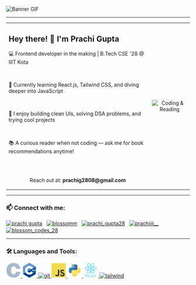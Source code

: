![Banner GIF](https://i.pinimg.com/originals/ee/e0/c1/eee0c1dc806da44930fc6eb26b94a737.gif)

---

<table>
  <tr>
    <td>

<h2>Hey there! 👋 I'm Prachi Gupta</h2>

<p>💻 Frontend developer in the making | B.Tech CSE '28 @ IIIT Kota</p>
<br/>
<p>🌱 Currently learning React.js, Tailwind CSS, and diving deeper into JavaScript</p>
<br/>
<p>🚀 I enjoy building clean UIs, solving DSA problems, and trying cool projects</p>
<br/>
<p>📚 A curious reader when not coding — ask me for book recommendations anytime!</p>
<br/><br/>
<p align="center">Reach out at: <strong>prachig2808@gmail.com</strong></p>

</td>

<td align="center">
  <img src="https://i.pinimg.com/736x/2f/8d/9b/2f8d9ba304fd2f47f6b4e2cc258fbb62.jpg" alt="Coding & Reading" width="250" />
</td>
  </tr>
</table>

---

### 📫 Connect with me:

<p align="left">
<a href="https://www.linkedin.com/in/prachi-gupta2808/" target="blank"><img align="center" src="https://raw.githubusercontent.com/rahuldkjain/github-profile-readme-generator/master/src/images/icons/Social/linked-in-alt.svg" alt="prachi gupta" height="30" width="40" /></a>&nbsp;&nbsp;
<a href="https://www.codechef.com/users/blossomm" target="blank"><img align="center" src="https://cdn.jsdelivr.net/npm/simple-icons@3.1.0/icons/codechef.svg" alt="blossomm" height="30" width="40" /></a>&nbsp;&nbsp;
<a href="https://codeforces.com/profile/prachi_gupta28" target="blank"><img align="center" src="https://raw.githubusercontent.com/rahuldkjain/github-profile-readme-generator/master/src/images/icons/Social/codeforces.svg" alt="prachi_gupta28" height="30" width="40" /></a>&nbsp;&nbsp;
<a href="https://www.leetcode.com/prachiiii__" target="blank"><img align="center" src="https://raw.githubusercontent.com/rahuldkjain/github-profile-readme-generator/master/src/images/icons/Social/leet-code.svg" alt="prachiiii__" height="30" width="40" /></a>&nbsp;&nbsp;
<a href="https://auth.geeksforgeeks.org/user/blossom_codes_28" target="blank"><img align="center" src="https://raw.githubusercontent.com/rahuldkjain/github-profile-readme-generator/master/src/images/icons/Social/geeks-for-geeks.svg" alt="blossom_codes_28" height="30" width="40" /></a>
</p>

---

### 🛠️ Languages and Tools:

<p align="left"> 
  <a href="https://www.cprogramming.com/" target="_blank" rel="noreferrer"> 
    <img src="https://raw.githubusercontent.com/devicons/devicon/master/icons/c/c-original.svg" alt="c" width="40" height="40"/> 
  </a> 
  <a href="https://www.w3schools.com/cpp/" target="_blank" rel="noreferrer"> 
    <img src="https://raw.githubusercontent.com/devicons/devicon/master/icons/cplusplus/cplusplus-original.svg" alt="cplusplus" width="40" height="40"/> 
  </a> 
  <a href="https://git-scm.com/" target="_blank" rel="noreferrer"> 
    <img src="https://www.vectorlogo.zone/logos/git-scm/git-scm-icon.svg" alt="git" width="40" height="40"/> 
  </a> 
  <a href="https://developer.mozilla.org/en-US/docs/Web/JavaScript" target="_blank" rel="noreferrer"> 
    <img src="https://raw.githubusercontent.com/devicons/devicon/master/icons/javascript/javascript-original.svg" alt="javascript" width="40" height="40"/> 
  </a> 
  <a href="https://www.python.org" target="_blank" rel="noreferrer"> 
    <img src="https://raw.githubusercontent.com/devicons/devicon/master/icons/python/python-original.svg" alt="python" width="40" height="40"/> 
  </a> 
  <a href="https://reactjs.org/" target="_blank" rel="noreferrer"> 
    <img src="https://raw.githubusercontent.com/devicons/devicon/master/icons/react/react-original-wordmark.svg" alt="react" width="40" height="40"/> 
  </a> 
  <a href="https://tailwindcss.com/" target="_blank" rel="noreferrer"> 
    <img src="https://www.vectorlogo.zone/logos/tailwindcss/tailwindcss-icon.svg" alt="tailwind" width="40" height="40"/> 
  </a> 
</p>
